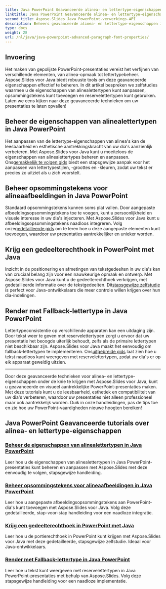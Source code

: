 ```yaml
---
title: Java PowerPoint Geavanceerde alinea- en lettertype-eigenschappen
linktitle: Java PowerPoint Geavanceerde alinea- en lettertype-eigenschappen
second_title: Aspose.Slides Java PowerPoint-verwerkings-API
description: Beheers geavanceerde alinea- en lettertype-eigenschappen in Java PowerPoint met Aspose.Slides. Leer lettertypen aanpassen, opsommingstekens toevoegen en reservelettertypen gebruiken.
type: docs
weight: 28
url: /nl/java/java-powerpoint-advanced-paragraph-font-properties/
---
```

## Invoering

Het maken van gepolijste PowerPoint-presentaties vereist het verfijnen van verschillende elementen, van alinea-opmaak tot lettertypebeheer. Aspose.Slides voor Java biedt robuuste tools om deze geavanceerde eigenschappen effectief te beheren. In dit artikel bespreken we zelfstudies waarmee u de eigenschappen van alinealettertypen kunt aanpassen, opsommingstekens kunt toevoegen en reservelettertypen kunt gebruiken. Laten we eens kijken naar deze geavanceerde technieken om uw presentaties te laten opvallen!

## Beheer de eigenschappen van alinealettertypen in Java PowerPoint
 Het aanpassen van de lettertype-eigenschappen van alinea's kan de leesbaarheid en esthetische aantrekkingskracht van uw dia's aanzienlijk verbeteren. Met Aspose.Slides voor Java kunt u moeiteloos de eigenschappen van alinealettertypes beheren en aanpassen. Ons[gemakkelijk te volgen gids](./manage-paragraph-font-properties-java-powerpoint/) biedt een stapsgewijze aanpak voor het aanpassen van lettertypestijlen, -groottes en -kleuren, zodat uw tekst er precies zo uitziet als u zich voorstelt.

## Beheer opsommingstekens voor alineaafbeeldingen in Java PowerPoint
Standaard opsommingstekens kunnen soms plat vallen. Door aangepaste afbeeldingsopsommingstekens toe te voegen, kunt u persoonlijkheid en visuele interesse in uw dia's injecteren. Met Aspose.Slides voor Java kunt u afbeeldingsopsommingstekens naadloos integreren. Volg onze[gedetailleerde gids](./manage-paragraph-picture-bullets-java-powerpoint/) om te leren hoe u deze aangepaste elementen kunt toevoegen, waardoor uw presentaties aantrekkelijker en unieker worden.

## Krijg een gedeelterechthoek in PowerPoint met Java
 Inzicht in de positionering en afmetingen van tekstgedeelten in uw dia's kan van cruciaal belang zijn voor een nauwkeurige opmaak en ontwerp. Met Aspose.Slides voor Java kunt u de gedeelterechthoek verkrijgen, met gedetailleerde informatie over de tekstgedeelten. Dit[stapsgewijze zelfstudie](./get-portion-rectangle-powerpoint-java/) is perfect voor Java-ontwikkelaars die meer controle willen krijgen over hun dia-indelingen.

## Render met Fallback-lettertype in Java PowerPoint
Lettertypeconsistentie op verschillende apparaten kan een uitdaging zijn. Door tekst weer te geven met reservelettertypen zorgt u ervoor dat uw presentatie het beoogde uiterlijk behoudt, zelfs als de primaire lettertypen niet beschikbaar zijn. Aspose.Slides voor Java maakt het eenvoudig om fallback-lettertypen te implementeren. Ons[uitgebreide gids](./render-with-fallback-font-java-powerpoint/) laat zien hoe u tekst naadloos kunt weergeven met reservelettertypen, zodat uw dia's er op elk apparaat geweldig uitzien.

---

Door deze geavanceerde technieken voor alinea- en lettertype-eigenschappen onder de knie te krijgen met Aspose.Slides voor Java, kunt u geavanceerde en visueel aantrekkelijke PowerPoint-presentaties maken. Met deze tutorials kunt u de leesbaarheid, esthetiek en compatibiliteit van uw dia's verbeteren, waardoor uw presentaties niet alleen professioneel maar ook aantrekkelijk worden. Duik in onze handleidingen, pas de tips toe en zie hoe uw PowerPoint-vaardigheden nieuwe hoogten bereiken!
## Java PowerPoint Geavanceerde tutorials over alinea- en lettertype-eigenschappen
### [Beheer de eigenschappen van alinealettertypen in Java PowerPoint](./manage-paragraph-font-properties-java-powerpoint/)
Leer hoe u de eigenschappen van alinealettertypen in Java PowerPoint-presentaties kunt beheren en aanpassen met Aspose.Slides met deze eenvoudig te volgen, stapsgewijze handleiding.
### [Beheer opsommingstekens voor alineaafbeeldingen in Java PowerPoint](./manage-paragraph-picture-bullets-java-powerpoint/)
Leer hoe u aangepaste afbeeldingsopsommingstekens aan PowerPoint-dia's kunt toevoegen met Aspose.Slides voor Java. Volg deze gedetailleerde, stap-voor-stap handleiding voor een naadloze integratie.
### [Krijg een gedeelterechthoek in PowerPoint met Java](./get-portion-rectangle-powerpoint-java/)
Leer hoe u de portierechthoek in PowerPoint kunt krijgen met Aspose.Slides voor Java met deze gedetailleerde, stapsgewijze zelfstudie. Ideaal voor Java-ontwikkelaars.
### [Render met Fallback-lettertype in Java PowerPoint](./render-with-fallback-font-java-powerpoint/)
Leer hoe u tekst kunt weergeven met reservelettertypen in Java PowerPoint-presentaties met behulp van Aspose.Slides. Volg deze stapsgewijze handleiding voor een naadloze implementatie.